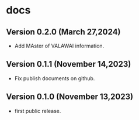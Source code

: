 # docs


## Version 0.2.0 (March 27,2024)

- Add MAster of VALAWAI information.


## Version 0.1.1 (November 14,2023)

- Fix publish documents on github.


## Version 0.1.0 (November 13,2023)

 - first public release.
